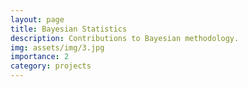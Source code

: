 ```yaml
---
layout: page
title: Bayesian Statistics
description: Contributions to Bayesian methodology. 
img: assets/img/3.jpg
importance: 2
category: projects
---
```


